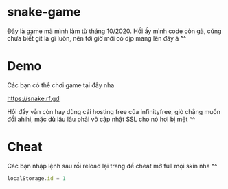# snake-game
Đây là game mà mình làm từ tháng 10/2020. Hồi ấy mình code còn gà, cũng chưa biết git là gì luôn, nên tới giờ mới có dịp mang lên đây á ^^

# Demo
Các bạn có thể chơi game tại đây nha

https://snake.rf.gd

Hồi đấy vẫn còn hay dùng cái hosting free của infinityfree, giờ chẳng muốn đổi ahihi, mặc dù lâu lâu phải vô cập nhật SSL cho nó hơi bị mệt ^^

# Cheat
Các bạn nhập lệnh sau rồi reload lại trang để cheat mở full mọi skin nha ^^
```js
localStorage.id = 1
```
